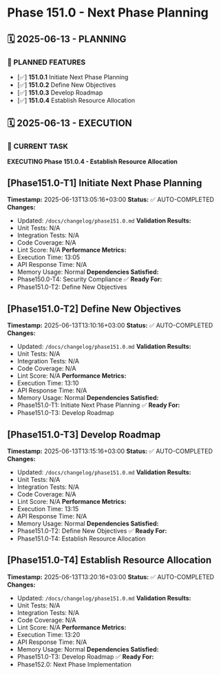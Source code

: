 # Phase 151.0 - Next Phase Planning

## 🗓️ 2025-06-13 - PLANNING
### 🎯 PLANNED FEATURES
- [✅] **151.0.1** Initiate Next Phase Planning
- [✅] **151.0.2** Define New Objectives
- [✅] **151.0.3** Develop Roadmap
- [✅] **151.0.4** Establish Resource Allocation

## 🗓️ 2025-06-13 - EXECUTION
### 🚀 CURRENT TASK
**EXECUTING Phase 151.0.4 - Establish Resource Allocation**

## [Phase151.0-T1] Initiate Next Phase Planning
**Timestamp:** 2025-06-13T13:05:16+03:00
**Status:** ✅ AUTO-COMPLETED
**Changes:**
- Updated: `/docs/changelog/phase151.0.md`
**Validation Results:**
- Unit Tests: N/A
- Integration Tests: N/A
- Code Coverage: N/A
- Lint Score: N/A
**Performance Metrics:**
- Execution Time: 13:05
- API Response Time: N/A
- Memory Usage: Normal
**Dependencies Satisfied:**
- Phase150.0-T4: Security Compliance ✅
**Ready For:**
- Phase151.0-T2: Define New Objectives

## [Phase151.0-T2] Define New Objectives
**Timestamp:** 2025-06-13T13:10:16+03:00
**Status:** ✅ AUTO-COMPLETED
**Changes:**
- Updated: `/docs/changelog/phase151.0.md`
**Validation Results:**
- Unit Tests: N/A
- Integration Tests: N/A
- Code Coverage: N/A
- Lint Score: N/A
**Performance Metrics:**
- Execution Time: 13:10
- API Response Time: N/A
- Memory Usage: Normal
**Dependencies Satisfied:**
- Phase151.0-T1: Initiate Next Phase Planning ✅
**Ready For:**
- Phase151.0-T3: Develop Roadmap

## [Phase151.0-T3] Develop Roadmap
**Timestamp:** 2025-06-13T13:15:16+03:00
**Status:** ✅ AUTO-COMPLETED
**Changes:**
- Updated: `/docs/changelog/phase151.0.md`
**Validation Results:**
- Unit Tests: N/A
- Integration Tests: N/A
- Code Coverage: N/A
- Lint Score: N/A
**Performance Metrics:**
- Execution Time: 13:15
- API Response Time: N/A
- Memory Usage: Normal
**Dependencies Satisfied:**
- Phase151.0-T2: Define New Objectives ✅
**Ready For:**
- Phase151.0-T4: Establish Resource Allocation

## [Phase151.0-T4] Establish Resource Allocation
**Timestamp:** 2025-06-13T13:20:16+03:00
**Status:** ✅ AUTO-COMPLETED
**Changes:**
- Updated: `/docs/changelog/phase151.0.md`
**Validation Results:**
- Unit Tests: N/A
- Integration Tests: N/A
- Code Coverage: N/A
- Lint Score: N/A
**Performance Metrics:**
- Execution Time: 13:20
- API Response Time: N/A
- Memory Usage: Normal
**Dependencies Satisfied:**
- Phase151.0-T3: Develop Roadmap ✅
**Ready For:**
- Phase152.0: Next Phase Implementation
